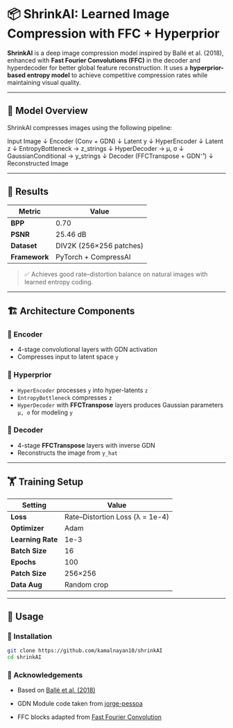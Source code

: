 # 📦 ShrinkAI: Learned Image Compression with FFC + Hyperprior

**ShrinkAI** is a deep image compression model inspired by Ballé et al. (2018), enhanced with **Fast Fourier Convolutions (FFC)** in the decoder and hyperdecoder for better global feature reconstruction. It uses a **hyperprior-based entropy model** to achieve competitive compression rates while maintaining visual quality.

---

## 🧠 Model Overview

ShrinkAI compresses images using the following pipeline:

Input Image
↓
Encoder (Conv + GDN)
↓
Latent y
↓
HyperEncoder
↓
Latent z
↓
EntropyBottleneck → z_strings
↓
HyperDecoder → μ, σ
↓
GaussianConditional → y_strings
↓
Decoder (FFCTranspose + GDN⁻¹)
↓
Reconstructed Image

---

## 🧪 Results

| Metric        | Value                   |
| ------------- | ----------------------- |
| **BPP**       | 0.70                    |
| **PSNR**      | 25.46 dB                |
| **Dataset**   | DIV2K (256×256 patches) |
| **Framework** | PyTorch + CompressAI    |

> ✅ Achieves good rate–distortion balance on natural images with learned entropy coding.

---

## 🏗️ Architecture Components

### 🔹 Encoder

- 4-stage convolutional layers with GDN activation
- Compresses input to latent space `y`

### 🔹 Hyperprior

- `HyperEncoder` processes `y` into hyper-latents `z`
- `EntropyBottleneck` compresses `z`
- `HyperDecoder` with **FFCTranspose** layers produces Gaussian parameters `μ, σ` for modeling `y`

### 🔹 Decoder

- 4-stage **FFCTranspose** layers with inverse GDN
- Reconstructs the image from `y_hat`

---

## 🏋️ Training Setup

| Setting           | Value                           |
| ----------------- | ------------------------------- |
| **Loss**          | Rate–Distortion Loss (λ = 1e-4) |
| **Optimizer**     | Adam                            |
| **Learning Rate** | 1e-3                            |
| **Batch Size**    | 16                              |
| **Epochs**        | 100                             |
| **Patch Size**    | 256×256                         |
| **Data Aug**      | Random crop                     |

---

## 🧰 Usage

### 🔧 Installation

```bash
git clone https://github.com/kamalnayan10/shrinkAI
cd shrinkAI
```

### 🙌 Acknowledgements

- Based on [Ballé et al. (2018)](https://arxiv.org/abs/1802.01436)

- GDN Module code taken from [jorge-pessoa](https://github.com/jorge-pessoa/pytorch-gdn)

- FFC blocks adapted from [Fast Fourier Convolution](https://papers.nips.cc/paper_files/paper/2020/file/2fd5d41ec6cfab47e32164d5624269b1-Paper.pdf)
